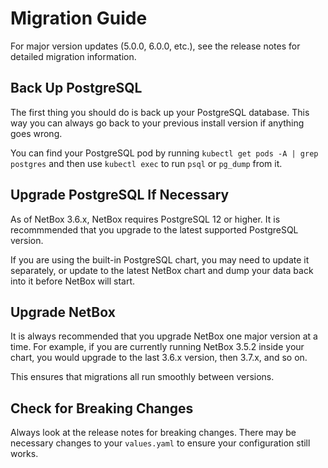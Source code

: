 # Migration Guide

For major version updates (5.0.0, 6.0.0, etc.), see the release notes for detailed migration information.

## Back Up PostgreSQL

The first thing you should do is back up your PostgreSQL database.
This way you can always go back to your previous install version if anything goes wrong.

You can find your PostgreSQL pod by running `kubectl get pods -A | grep postgres` and then use `kubectl exec` to run `psql` or `pg_dump` from it.

## Upgrade PostgreSQL If Necessary

As of NetBox 3.6.x, NetBox requires PostgreSQL 12 or higher.
It is recommmended that you upgrade to the latest supported PostgreSQL version.

If you are using the built-in PostgreSQL chart, you may need to update it separately, or update to the latest NetBox chart and dump your data back into it before NetBox will start.

## Upgrade NetBox

It is always recommended that you upgrade NetBox one major version at a time.
For example, if you are currently running NetBox 3.5.2 inside your chart, you would upgrade to the last 3.6.x version, then 3.7.x, and so on.

This ensures that migrations all run smoothly between versions.

## Check for Breaking Changes

Always look at the release notes for breaking changes.
There may be necessary changes to your `values.yaml` to ensure your configuration still works.
